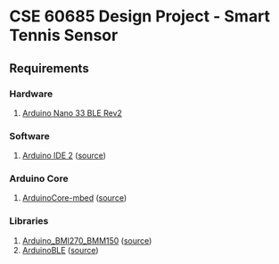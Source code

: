 # CSE 60685 Design Project - Smart Tennis Sensor

## Requirements

### Hardware

1. [Arduino Nano 33 BLE Rev2]

### Software

1. [Arduino IDE 2] ([source](https://github.com/arduino/arduino-ide))

### Arduino Core

1. [ArduinoCore-mbed] ([source](https://github.com/arduino/ArduinoCore-mbed))

### Libraries

1. [Arduino_BMI270_BMM150] ([source](https://github.com/arduino-libraries/Arduino_BMI270_BMM150))
1. [ArduinoBLE] ([source](https://github.com/arduino-libraries/ArduinoBLE))

[Arduino Nano 33 BLE Rev2]: https://docs.arduino.cc/hardware/nano-33-ble-rev2/
[Arduino IDE 2]: https://docs.arduino.cc/software/ide/
[ArduinoCore-mbed]: https://docs.arduino.cc/software/ide-v1/tutorials/getting-started/cores/arduino-mbed_nano/
[Arduino_BMI270_BMM150]: https://docs.arduino.cc/libraries/arduino_bmi270_bmm150/
[ArduinoBLE]: https://docs.arduino.cc/libraries/arduinoble/
